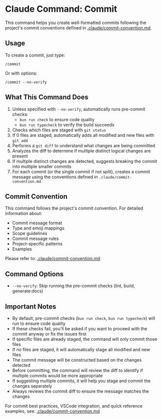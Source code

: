 # Claude Command: Commit

This command helps you create well-formatted commits following the project's commit conventions defined in [.claude/commit-convention.md](../commit-convention.md).

## Usage

To create a commit, just type:
```
/commit
```

Or with options:
```
/commit --no-verify
```

## What This Command Does

1. Unless specified with `--no-verify`, automatically runs pre-commit checks:
   - `bun run check` to ensure code quality
   - `bun run typecheck` to verify the build succeeds
2. Checks which files are staged with `git status`
3. If 0 files are staged, automatically adds all modified and new files with `git add`
4. Performs a `git diff` to understand what changes are being committed
5. Analyzes the diff to determine if multiple distinct logical changes are present
6. If multiple distinct changes are detected, suggests breaking the commit into multiple smaller commits
7. For each commit (or the single commit if not split), creates a commit message using the conventions defined in `.claude/commit-convention.md`

## Commit Convention

This command follows the project's commit convention. For detailed information about:
- Commit message format
- Type and emoji mappings
- Scope guidelines
- Commit message rules
- Project-specific patterns
- Examples

Please refer to: [.claude/commit-convention.md](../commit-convention.md)

## Command Options

- `--no-verify`: Skip running the pre-commit checks (lint, build, generate:docs)

## Important Notes

- By default, pre-commit checks (`bun run check`, `bun run typecheck`) will run to ensure code quality
- If these checks fail, you'll be asked if you want to proceed with the commit anyway or fix the issues first
- If specific files are already staged, the command will only commit those files
- If no files are staged, it will automatically stage all modified and new files
- The commit message will be constructed based on the changes detected
- Before committing, the command will review the diff to identify if multiple commits would be more appropriate
- If suggesting multiple commits, it will help you stage and commit the changes separately
- Always reviews the commit diff to ensure the message matches the changes

For commit best practices, VSCode integration, and quick reference examples, see: [.claude/commit-convention.md](../commit-convention.md)